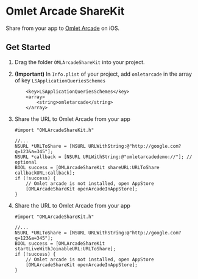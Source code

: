 # Omlet Arcade ShareKit

Share from your app to [Omlet Arcade](https://arcade.omlet.me/) on iOS.

## Get Started
1. Drag the folder `OMLArcadeShareKit` into your project.
2. __(Important)__ In `Info.plist` of your project, add `omletarcade` in the array of key `LSApplicationQueriesSchemes` 
    ```
        <key>LSApplicationQueriesSchemes</key>
        <array>
            <string>omletarcade</string>
        </array>
    ```
3. Share the URL to Omlet Arcade from your app
    ```
    #import "OMLArcadeShareKit.h"
    
    //...
    NSURL *URLToShare = [NSURL URLWithString:@"http://google.com?q=123&a=345"];
    NSURL *callback = [NSURL URLWithString:@"omletarcadedemo://"]; // optional
    BOOL success = [OMLArcadeShareKit shareURL:URLToShare callbackURL:callback];
    if (!success) {
        // Omlet arcade is not installed, open AppStore
        [OMLArcadeShareKit openArcadeInAppStore];
    }
    ```

4. Share the URL to Omlet Arcade from your app

    ```
    #import "OMLArcadeShareKit.h"
    
    //...
    NSURL *URLToShare = [NSURL URLWithString:@"http://google.com?q=123&a=345"];
    BOOL success = [OMLArcadeShareKit startLiveWithJoinableURL:URLToShare];
    if (!success) {
        // Omlet arcade is not installed, open AppStore
        [OMLArcadeShareKit openArcadeInAppStore];
    }
    ```